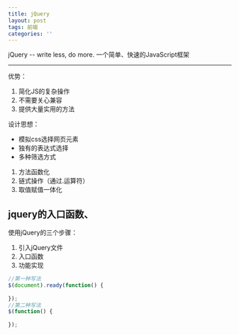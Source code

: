 ```yaml
---
title: jQuery
layout: post
tags: 前端
categories: ''
---
```


jQuery -- write less, do more.  一个简单、快速的JavaScript框架

------

优势：

1. 简化JS的复杂操作
2. 不需要关心兼容
3. 提供大量实用的方法

设计思想：

* 模拟css选择网页元素
* 独有的表达式选择
* 多种筛选方式

1. 方法函数化
2. 链式操作（通过.运算符）
3. 取值赋值一体化

## jquery的入口函数、

使用jQuery的三个步骤：

1. 引入jQuery文件
2. 入口函数
3. 功能实现

```javascript
//第一种写法
$(document).ready(function() {
	
});
//第二种写法
$(function() {
	
});
```

